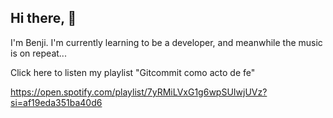 ## Hi there, 👋

I'm Benji. I'm currently learning to be a developer, and meanwhile the music is on repeat...

Click here to listen my playlist "Gitcommit como acto de fe"  

https://open.spotify.com/playlist/7yRMiLVxG1g6wpSUIwjUVz?si=af19eda351ba40d6
